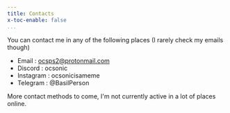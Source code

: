 ```yaml
---
title: Contacts
x-toc-enable: false
...
```


You can contact me in any of the following places (I rarely check my emails though)

- Email : ocsps2@protonmail.com
- Discord : ocsonic
- Instagram : ocsonicisameme
- Telegram : @BasilPerson

More contact methods to come, I'm not currently active in a lot of places online.

